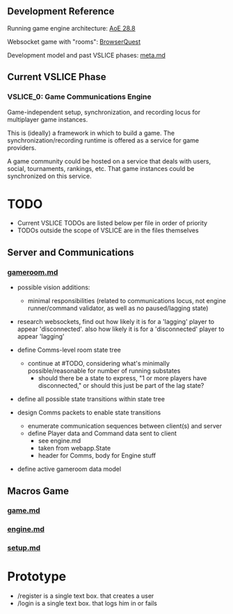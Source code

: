 ## Development Reference

Running game engine architecture: [AoE 28.8](http://www.gamasutra.com/view/feature/3094/1500_archers_on_a_288_network_.php)

Websocket game with "rooms": [BrowserQuest](https://github.com/mozilla/BrowserQuest)

Development model and past VSLICE phases: [meta.md](meta.md)

## Current VSLICE Phase

### VSLICE_0: Game Communications Engine

Game-independent setup, synchronization, and recording locus for multiplayer game instances.

This is (ideally) a framework in which to build a game.
The synchronization/recording runtime is offered as a service for game providers.

A game community could be hosted on a service that deals with users, social, tournaments, rankings, etc.
That game instances could be synchronized on this service.

# TODO

- Current VSLICE TODOs are listed below per file in order of priority
- TODOs outside the scope of VSLICE are in the files themselves

## Server and Communications

### [gameroom.md](gameroom.md)

- possible vision additions:
    - minimal responsibilities (related to communications locus, not engine runner/command validator, as well as no paused/lagging state)

- research websockets, find out how likely it is for a 'lagging' player to appear 'disconnected'.  also how likely it is for a 'disconnected' player to appear 'lagging'
            
- define Comms-level room state tree
    - continue at #TODO, considering what's minimally possible/reasonable for number of running substates
        - should there be a state to express, "1 or more players have disconnected," or should this just be part of the lag state?

- define all possible state transitions within state tree

- design Comms packets to enable state transitions
    - enumerate communication sequences between client(s) and server
    - define Player data and Command data sent to client
        - see engine.md
        - taken from webapp.State
        - header for Comms, body for Engine stuff

- define active gameroom data model

## Macros Game

### [game.md](game.md)
### [engine.md](engine.md)
### [setup.md](setup.md)

# Prototype

- /register is a single text box.  that creates a user
- /login is a single text box.  that logs him in or fails
